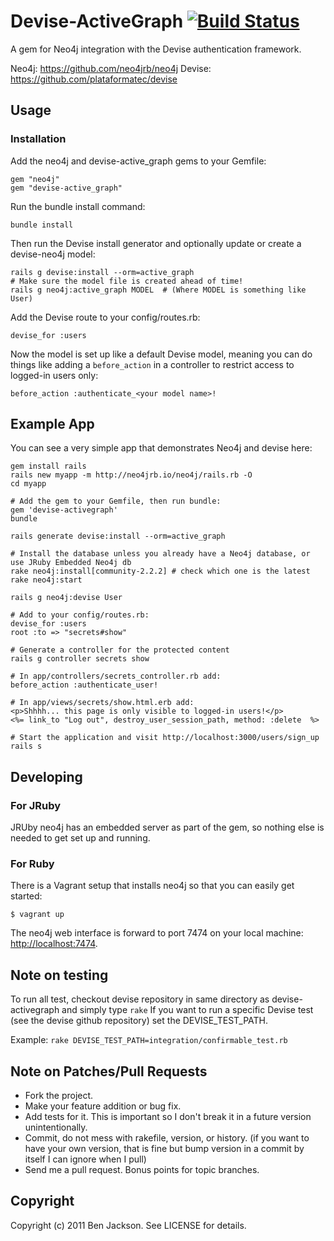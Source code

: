 # Devise-ActiveGraph [![Build Status](https://secure.travis-ci.org/neo4jrb/devise-neo4j.png?branch=master)](http://travis-ci.org/neo4jrb/devise-neo4j)

A gem for Neo4j integration with the Devise authentication framework.

Neo4j: https://github.com/neo4jrb/neo4j Devise:
https://github.com/plataformatec/devise

## Usage

### Installation

Add the neo4j and devise-active_graph gems to your Gemfile:

    gem "neo4j"
    gem "devise-active_graph"

Run the bundle install command:

    bundle install

Then run the Devise install generator and optionally update or create a
devise-neo4j model:

    rails g devise:install --orm=active_graph
    # Make sure the model file is created ahead of time!
    rails g neo4j:active_graph MODEL  # (Where MODEL is something like User)
    
Add the Devise route to your config/routes.rb:

    devise_for :users

Now the model is set up like a default Devise model, meaning you can do things
like adding a `before_action` in a controller to restrict access to logged-in
users only:

    before_action :authenticate_<your model name>!

## Example App

You can see a very simple app that demonstrates Neo4j and devise here:

    gem install rails
    rails new myapp -m http://neo4jrb.io/neo4j/rails.rb -O
    cd myapp
    
    # Add the gem to your Gemfile, then run bundle:
    gem 'devise-activegraph'
    bundle
    
    rails generate devise:install --orm=active_graph

    # Install the database unless you already have a Neo4j database, or use JRuby Embedded Neo4j db
    rake neo4j:install[community-2.2.2] # check which one is the latest
    rake neo4j:start

    rails g neo4j:devise User
    
    # Add to your config/routes.rb:
    devise_for :users
    root :to => "secrets#show"

    # Generate a controller for the protected content
    rails g controller secrets show

    # In app/controllers/secrets_controller.rb add:
    before_action :authenticate_user!

    # In app/views/secrets/show.html.erb add:
    <p>Shhhh... this page is only visible to logged-in users!</p>
    <%= link_to "Log out", destroy_user_session_path, method: :delete  %>

    # Start the application and visit http://localhost:3000/users/sign_up
    rails s

## Developing

### For JRuby

JRUby neo4j has an embedded server as part of the gem, so nothing else is
needed to get set up and running.

### For Ruby

There is a Vagrant setup that installs neo4j so that you can easily get
started:

    $ vagrant up

The neo4j web interface is forward to port 7474 on your local machine:
[http://localhost:7474](http://localhost:7474).

## Note on testing

To run all test, checkout devise repository in same directory as devise-activegraph and simply type `rake` If you want to run a specific Devise test
(see the devise github repository) set the DEVISE_TEST_PATH.

Example: ``` rake DEVISE_TEST_PATH=integration/confirmable_test.rb ```

## Note on Patches/Pull Requests

*   Fork the project.
*   Make your feature addition or bug fix.
*   Add tests for it. This is important so I don't break it in a future
    version unintentionally.
*   Commit, do not mess with rakefile, version, or history. (if you want to
    have your own version, that is fine but bump version in a commit by itself
    I can ignore when I pull)
*   Send me a pull request. Bonus points for topic branches.


## Copyright

Copyright (c) 2011 Ben Jackson. See LICENSE for details.
